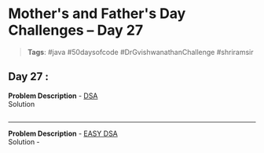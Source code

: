 # Mother's and Father's Day Challenges – Day 27

> **Tags**: #java #50daysofcode #DrGvishwanathanChallenge #shriramsir

##  Day 27 :
**Problem Description** - [DSA](link) <br>
Solution
```java

```

---

**Problem Description** - [EASY DSA](link) <br>
Solution - 
```java

```
